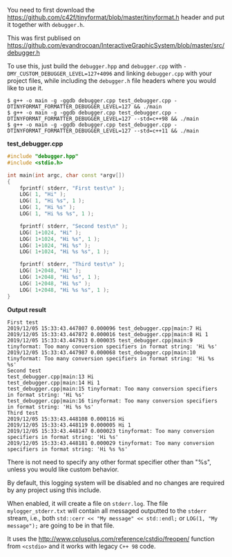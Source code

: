 You need to first download the https://github.com/c42f/tinyformat/blob/master/tinyformat.h header and put it together with `debugger.h`.

This was first publised on https://github.com/evandrocoan/InteractiveGraphicSystem/blob/master/src/debugger.h

To use this, just build the `debugger.hpp` and `debugger.cpp` with `-DMY_CUSTOM_DEBUGGER_LEVEL=127+4096` and linking `debugger.cpp` with your project files, while including the `debugger.h` file headers where you would like to use it.
```
$ g++ -o main -g -ggdb debugger.cpp test_debugger.cpp -DTINYFORMAT_FORMATTER_DEBUGGER_LEVEL=127 && ./main
$ g++ -o main -g -ggdb debugger.cpp test_debugger.cpp -DTINYFORMAT_FORMATTER_DEBUGGER_LEVEL=127 --std=c++98 && ./main
$ g++ -o main -g -ggdb debugger.cpp test_debugger.cpp -DTINYFORMAT_FORMATTER_DEBUGGER_LEVEL=127 --std=c++11 && ./main
```

**test_debugger.cpp**
```c++
#include "debugger.hpp"
#include <stdio.h>

int main(int argc, char const *argv[])
{
    fprintf( stderr, "First test\n" );
    LOG( 1, "Hi" );
    LOG( 1, "Hi %s", 1 );
    LOG( 1, "Hi %s" );
    LOG( 1, "Hi %s %s", 1 );

    fprintf( stderr, "Second test\n" );
    LOG( 1+1024, "Hi" );
    LOG( 1+1024, "Hi %s", 1 );
    LOG( 1+1024, "Hi %s" );
    LOG( 1+1024, "Hi %s %s", 1 );

    fprintf( stderr, "Third test\n" );
    LOG( 1+2048, "Hi" );
    LOG( 1+2048, "Hi %s", 1 );
    LOG( 1+2048, "Hi %s" );
    LOG( 1+2048, "Hi %s %s", 1 );
}
```

**Output result**
```
First test
2019/12/05 15:33:43.447807 0.000096 test_debugger.cpp|main:7 Hi
2019/12/05 15:33:43.447872 0.000016 test_debugger.cpp|main:8 Hi 1
2019/12/05 15:33:43.447913 0.000035 test_debugger.cpp|main:9 tinyformat: Too many conversion specifiers in format string: 'Hi %s'
2019/12/05 15:33:43.447987 0.000068 test_debugger.cpp|main:10 tinyformat: Too many conversion specifiers in format string: 'Hi %s %s'
Second test
test_debugger.cpp|main:13 Hi
test_debugger.cpp|main:14 Hi 1
test_debugger.cpp|main:15 tinyformat: Too many conversion specifiers in format string: 'Hi %s'
test_debugger.cpp|main:16 tinyformat: Too many conversion specifiers in format string: 'Hi %s %s'
Third test
2019/12/05 15:33:43.448108 0.000116 Hi
2019/12/05 15:33:43.448119 0.000005 Hi 1
2019/12/05 15:33:43.448147 0.000023 tinyformat: Too many conversion specifiers in format string: 'Hi %s'
2019/12/05 15:33:43.448181 0.000029 tinyformat: Too many conversion specifiers in format string: 'Hi %s %s'
```

There is not need to specify any other format specifier other than "%s", unless you would like custom behavior.

By default, this logging system will be disabled and no changes are required by any project using this include.

When enabled, it will create a file on `stderr.log`. The file `mylogger_stderr.txt` will contain all messaged outputted to the `stderr` stream, i.e., both `std::cerr << "My message" << std::endl;` or `LOG(1, "My message");` are going to be in that file.

It uses the http://www.cplusplus.com/reference/cstdio/freopen/ function from `<cstdio>` and it works with legacy `C++ 98` code.

